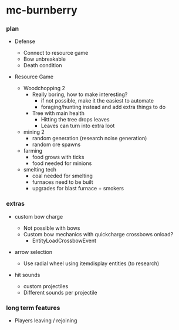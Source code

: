 # mc-burnberry
### plan
- Defense
  - Connect to resource game
  - Bow unbreakable
  - Death condition

- Resource Game
  - Woodchopping 2
    - Really boring, how to make interesting?
      - if not possible, make it the easiest to automate
      - foraging/hunting instead and add extra things to do
    - Tree with main health
      - Hitting the tree drops leaves
      - Leaves can turn into extra loot
  - mining 2
    - random generation (research noise generation)
    - random ore spawns
  - farming
    - food grows with ticks
    - food needed for minions
  - smelting tech
    - coal needed for smelting
    - furnaces need to be built
    - upgrades for blast furnace + smokers

### extras
- custom bow charge
  - Not possible with bows
  - Custom bow mechanics with quickcharge crossbows onload?
    - EntityLoadCrossbowEvent

- arrow selection
  - Use radial wheel using itemdisplay entities (to research)

- hit sounds
  - custom projectiles
  - Different sounds per projectile

### long term features
- Players leaving / rejoining